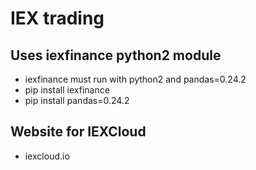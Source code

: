 # IEX trading
## Uses iexfinance python2 module

- iexfinance must run with python2 and pandas=0.24.2
- pip install iexfinance
- pip install pandas=0.24.2

## Website for IEXCloud
- iexcloud.io
